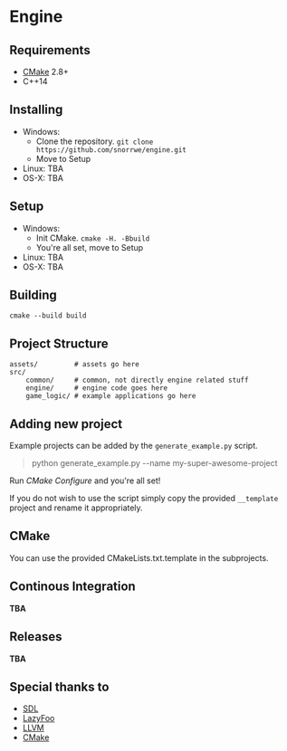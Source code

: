 # Engine

## Requirements

- [CMake](https://cmake.org/) 2.8+
- C++14

## Installing

- Windows:
    - Clone the repository. `git clone https://github.com/snorrwe/engine.git`
    - Move to Setup
- Linux: TBA
- OS-X: TBA

## Setup

- Windows:
    - Init CMake. `cmake -H. -Bbuild`
    - You're all set, move to Setup
- Linux: TBA
- OS-X: TBA

## Building

`cmake --build build`

## Project Structure

```
assets/         # assets go here
src/
    common/     # common, not directly engine related stuff
    engine/     # engine code goes here
    game_logic/ # example applications go here
```

## Adding new project

Example projects can be added by the `generate_example.py` script.

> python generate_example.py --name my-super-awesome-project

Run _CMake Configure_ and you're all set!

If you do not wish to use the script simply copy the provided `__template` project and rename it appropriately.

## CMake

You can use the provided CMakeLists.txt.template in the subprojects.

## Continous Integration

__TBA__

## Releases

__TBA__

## Special thanks to

- [SDL](https://www.libsdl.org/)
- [LazyFoo](http://www.lazyfoo.net/tutorials/SDL/index.php)
- [LLVM](https://llvm.org/)
- [CMake](https://cmake.org/)
